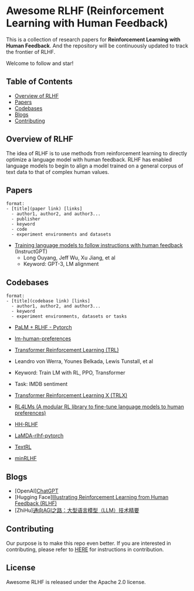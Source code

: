 # Awesome RLHF (Reinforcement Learning with Human Feedback)

This is a collection of research papers for **Reinforcement Learning with Human Feedback**.
And the repository will be continuously updated to track the frontier of RLHF.

Welcome to follow and star!

## Table of Contents

- [Overview of RLHF](#overview-of-rlhf)
- [Papers](#papers)
- [Codebases](#codebases)
- [Blogs](#blogs)
- [Contributing](#contributing)

## Overview of RLHF

The idea of RLHF is to use methods from reinforcement learning to directly optimize a language model with human feedback. RLHF has enabled language models to begin to align a model trained on a general corpus of text data to that of complex human values.


## Papers

```
format:
- [title](paper link) [links]
  - author1, author2, and author3...
  - publisher
  - keyword 
  - code 
  - experiment environments and datasets
```

- [Training language models to follow instructions with human feedback](https://arxiv.org/abs/2203.02155) (InstructGPT)
  - Long Ouyang, Jeff Wu, Xu Jiang, et al
  - Keyword: GPT-3, LM alignment

## Codebases
```
format:
- [title](codebase link) [links]
  - author1, author2, and author3...
  - keyword 
  - experiment environments, datasets or tasks
```

- [PaLM + RLHF - Pytorch](https://github.com/lucidrains/PaLM-rlhf-pytorch)

- [lm-human-preferences](https://github.com/openai/lm-human-preferences)

- [Transformer Reinforcement Learning (TRL)](https://github.com/lvwerra/trl)
 - Leandro von Werra, Younes Belkada, Lewis Tunstall, et al
 - Keyword: Train LM with RL, PPO, Transformer
 - Task: IMDB sentiment

- [Transformer Reinforcement Learning X (TRLX)](https://github.com/CarperAI/trlx)

- [RL4LMs (A modular RL library to fine-tune language models to human preferences)](https://github.com/allenai/RL4LMs)

- [HH-RLHF](https://github.com/anthropics/hh-rlhf)

- [LaMDA-rlhf-pytorch](https://github.com/conceptofmind/LaMDA-rlhf-pytorch)

- [TextRL](https://github.com/voidful/TextRL)

- [minRLHF](https://github.com/thomfoster/minRLHF)



## Blogs
- [OpenAI][ChatGPT](https://openai.com/blog/chatgpt)
- [Hugging Face][Illustrating Reinforcement Learning from Human Feedback (RLHF)](https://huggingface.co/blog/rlhf)
- [ZhiHu][通向AGI之路：大型语言模型（LLM）技术精要](https://zhuanlan.zhihu.com/p/597586623)


## Contributing

Our purpose is to make this repo even better. If you are interested in contributing, please refer to [HERE](CONTRIBUTING.md) for instructions in contribution.

## License

Awesome RLHF is released under the Apache 2.0 license.
